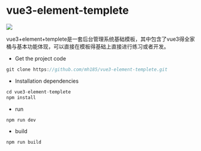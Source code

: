# vue3-element-templete
![]([https://img.shields.io/badge/vue-%5E3.0.4-green]#pic_center)

vue3+element+templete是一套后台管理系统基础模板，其中包含了vue3得全家桶与基本功能体现，可以直接在模板得基础上直接进行练习或者开发。
 - Get the project code
```javascript
git clone https://github.com/mh185/vue3-element-templete.git
```
- Installation dependencies
```javascript
cd vue3-element-templete
npm install
```
- run
```javascript
npm run dev
```
- build

```javascript
npm run build
```
